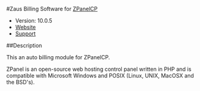 #Zaus Billing Software for [ZPanelCP](http://www.zpanelcp.com)

* Version: 10.0.5
* [Website](http://zpanelbilling.github.io)
* [Support](http://forums.zpanelcp.com/Thread-PS2Guy-s-Modules?pid=48855#pid48855)

##Description

This an auto billing module for ZPanelCP.

ZPanel is an open-source web hosting control panel written in PHP and is compatible
with Microsoft Windows and POSIX (Linux, UNIX, MacOSX and the BSD's).